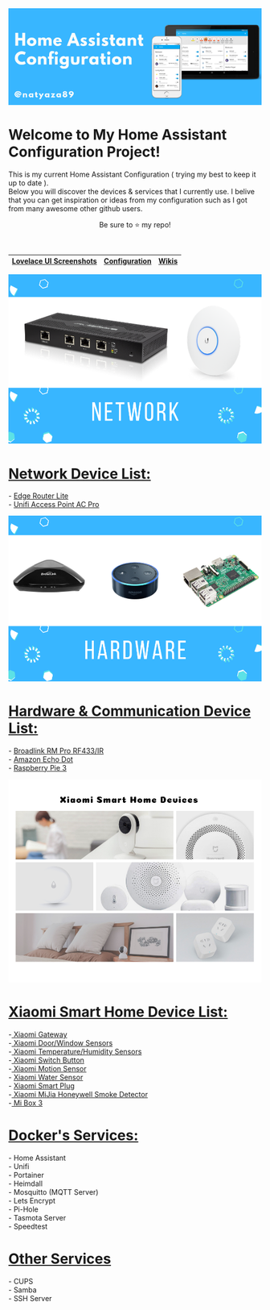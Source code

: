  
<!--
<img src="https://github.com/natylaza89/Home-Assistant/blob/master/HA%20Screenshots/main.png">
-->
<center>
<img src="https://github.com/natylaza89/Home-Assistant/blob/master/pics/mainbanner.png"><br>
</center>

<h1>Welcome to My Home Assistant Configuration Project!<br></h1>
<p>
This is my current Home Assistant Configuration ( trying my best to keep it up to date ).<br>
Below you will discover the devices & services that I currently use.
I belive that you can get inspiration or ideas from my configuration such as I got from many awesome other github users.
</p>

<p align="center">Be sure to <g-emoji class="g-emoji" alias="star" fallback-src="https://assets-cdn.github.com/images/icons/emoji/unicode/2b50.png">⭐️</g-emoji> my repo!</p>
<br>
 
<table>
<thead>
<tr>
<th><a href="https://github.com/natylaza89/Home-Assistant/tree/master/HA%20UI%20Screenshots">Lovelace UI Screenshots</a></th>
<th><a href="https://github.com/natylaza89/Home-Assistant/tree/master/Config">Configuration</a></th>
<th><a href="https://github.com/natylaza89/Home-Assistant/wiki">Wikis</a></th>
</tr>
</thead></table>

<center>  
<img src="https://github.com/natylaza89/Home-Assistant/blob/master/pics/network.png">
</center>

<h1><u>Network Device List:</u></h1>
<p>
 - <a href="https://www.amazon.co.uk/UBIQUITI-Networks-ERLITE-ERLite-3-Router/dp/B00HXT8EKE/ref=sr_1_5?s=computers&srs=3998560031&ie=UTF8&qid=1540211918&sr=1-5">Edge Router Lite</a> <br>
- <a href="https://www.amazon.de/gp/product/B016XYQ3WK/ref=oh_aui_detailpage_o00_s00?ie=UTF8&psc=1">Unifi Access Point AC Pro</a> <br>
</p>

<center>  
<img src="https://github.com/natylaza89/Home-Assistant/blob/master/pics/hardware.png">
</center>

<h1><u>Hardware & Communication Device List:</u></h1>
<p>
 - <a href="https://www.gearbest.com/smart-home-controls/pp_255607.html?wid=1433363">Broadlink RM Pro RF433/IR</a> <br>
 - <a href="https://www.amazon.com/gp/product/B01DFKC2SO/ref=oh_aui_detailpage_o00_s01?ie=UTF8&psc=1">Amazon Echo Dot</a> <br>
 - <a href="https://www.gearbest.com/raspberry-pi/pp_354347.html?wid=1433363">Raspberry Pie 3</a>
</p>

<center>  
<img src="https://github.com/natylaza89/Home-Assistant/blob/master/pics/xiaomi.png">
</center>

<h1><u>Xiaomi Smart Home Device List:</u></h1>
<p>
-<a href="https://www.gearbest.com/alarm-systems/pp_345588.html?wid=1433363"> Xiaomi Gateway </a><br>
-<a href="https://www.gearbest.com/smart-light-bulb/pp_257677.html?wid=1433363"> Xiaomi Door/Window Sensors</a> <br>
-<a href="https://www.gearbest.com/living-appliances/pp_344665.html?wid=1433363"> Xiaomi Temperature/Humidity Sensors </a><br>
-<a href="https://www.gearbest.com/smart-light-bulb/pp_257679.html?wid=1433363"> Xiaomi Switch Button</a><br>
-<a href="https://www.banggood.com/Original-Xiaomi-Intelligent-Human-Sensor-Control-Smart-Home-Suit-Kit-Accessory-p-1017540.html?rmmds=search&cur_warehouse=CN"> Xiaomi Motion Sensor</a><br>
- <a href="https://www.gearbest.com/home-smart-improvements/pp_668897.html?wid=1433363">Xiaomi Water Sensor</a><br>
- <a href="https://www.gearbest.com/power-strips/pp_341431.html?wid=1433363">Xiaomi Smart Plug</a><br>
-<a href="https://www.gearbest.com/alarm-systems/pp_615081.html?wid=1433363"> Xiaomi MiJia Honeywell Smoke Detector</a><br>
-<a href="https://www.banggood.com/Xiaomi-Mi-Box-Amlogic-S905X-2GB-RAM-8GB-ROM-TV-Box-International-Version-p-1182281.html?rmmds=search"> Mi Box 3 </a> <br>
</p>

<h1><u>Docker's Services:</u></h1>
<p>
- Home Assistant <br>
- Unifi <br>
- Portainer <br>
- Heimdall<br>
- Mosquitto (MQTT Server) <br> 
- Lets Encrypt <br>
- Pi-Hole<br>
- Tasmota Server <br>
- Speedtest
</p>

<h1><u>Other Services</u></h1>
<p>
- CUPS <br>
- Samba <br>
- SSH Server
</p>
 </center>
